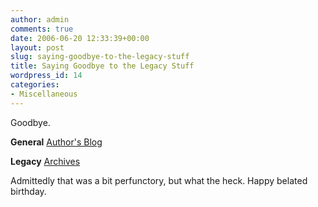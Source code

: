 ```yaml
---
author: admin
comments: true
date: 2006-06-20 12:33:39+00:00
layout: post
slug: saying-goodbye-to-the-legacy-stuff
title: Saying Goodbye to the Legacy Stuff
wordpress_id: 14
categories:
- Miscellaneous
---
```


Goodbye.

**General**
[Author's Blog](/blog/)

**Legacy**
[Archives](/Archives.php)

Admittedly that was a bit perfunctory, but what the heck.  Happy belated birthday.
